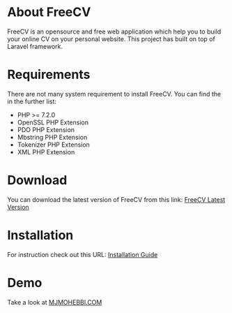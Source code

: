 # About FreeCV
FreeCV is an opensource and free web application which help you to build your online CV on your personal website. This project has built on top of Laravel framework.

# Requirements
There are not many system requirement to install FreeCV. You can find the in the further list:
  - PHP >= 7.2.0
  - OpenSSL PHP Extension
  - PDO PHP Extension
  - Mbstring PHP Extension
  - Tokenizer PHP Extension
  - XML PHP Extension

# Download
You can download the latest version of FreeCV from this link: [FreeCV Latest Version](http://0n1.ir/fcv)


# Installation
For instruction check out this URL: [Installation Guide](http://0n1.ir/FreeCV)


# Demo
Take a look at [MJMOHEBBI.COM](http://mjmohebbi.com)
